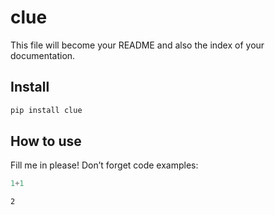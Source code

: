 # clue

<!-- WARNING: THIS FILE WAS AUTOGENERATED! DO NOT EDIT! -->

This file will become your README and also the index of your
documentation.

## Install

``` sh
pip install clue
```

## How to use

Fill me in please! Don’t forget code examples:

``` python
1+1
```

    2
